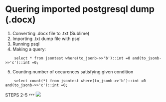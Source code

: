 # Quering imported postgresql dump (.docx)


1. Converting .docx file to .txt (Sublime)
2. Importing .txt dump file with psql
3. Running psql
4. Making a query:
```
    select * from jsontest where(to_jsonb->>'b')::int =0 and(to_jsonb->>'c')::int =0;
```
5. Counting number of occurences satisfying given condition 
```
    select count(*) from jsontest where(to_jsonb->>'b')::int =0 and(to_jsonb->>'c')::int =0;
```

STEPS 2-5
˅˅˅
![](https://i.imgur.com/vC0pr7D.gif)


